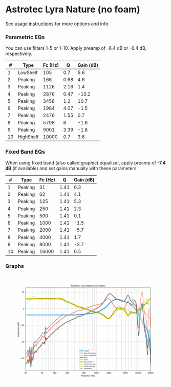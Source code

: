 # Astrotec Lyra Nature (no foam)
See [usage instructions](https://github.com/jaakkopasanen/AutoEq#usage) for more options and info.

### Parametric EQs
You can use filters 1-5 or 1-10. Apply preamp of -6.4 dB or -6.4 dB, respectively.

|   # | Type      |   Fc (Hz) |    Q |   Gain (dB) |
|-----|-----------|-----------|------|-------------|
|   1 | LowShelf  |       105 | 0.7  |         5.6 |
|   2 | Peaking   |       166 | 0.68 |         4.6 |
|   3 | Peaking   |      1126 | 2.16 |         1.4 |
|   4 | Peaking   |      2876 | 0.47 |       -10.2 |
|   5 | Peaking   |      3458 | 1.2  |        10.7 |
|   6 | Peaking   |      1984 | 4.07 |        -1.5 |
|   7 | Peaking   |      2476 | 1.55 |         0.7 |
|   8 | Peaking   |      5798 | 6    |        -1.6 |
|   9 | Peaking   |      9001 | 3.39 |        -1.8 |
|  10 | HighShelf |     10000 | 0.7  |         3.6 |

### Fixed Band EQs
When using fixed band (also called graphic) equalizer, apply preamp of **-7.4 dB** (if available) and set gains manually with these parameters.

|   # | Type    |   Fc (Hz) |    Q |   Gain (dB) |
|-----|---------|-----------|------|-------------|
|   1 | Peaking |        31 | 1.41 |         6.3 |
|   2 | Peaking |        62 | 1.41 |         4.1 |
|   3 | Peaking |       125 | 1.41 |         5.3 |
|   4 | Peaking |       250 | 1.41 |         2.3 |
|   5 | Peaking |       500 | 1.41 |         0.1 |
|   6 | Peaking |      1000 | 1.41 |        -1.5 |
|   7 | Peaking |      2000 | 1.41 |        -5.7 |
|   8 | Peaking |      4000 | 1.41 |         1.7 |
|   9 | Peaking |      8000 | 1.41 |        -3.7 |
|  10 | Peaking |     16000 | 1.41 |         6.5 |

### Graphs
![](./Astrotec%20Lyra%20Nature%20(no%20foam).png)
